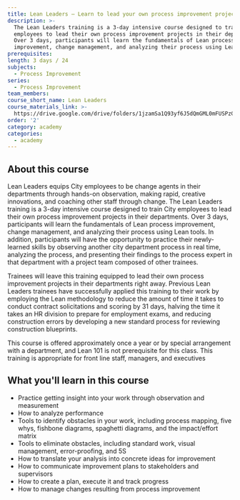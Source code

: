 ```yaml
---
title: Lean Leaders – Learn to lead your own process improvement project
description: >-
  The Lean Leaders training is a 3-day intensive course designed to train City
  employees to lead their own process improvement projects in their departments.
  Over 3 days, participants will learn the fundamentals of Lean process
  improvement, change management, and analyzing their process using Lean tools.
prerequisites:
length: 3 days / 24
subjects:
  - Process Improvement
series:
  - Process Improvement
team_members:
course_short_name: Lean Leaders
course_materials_link: >-
  https://drive.google.com/drive/folders/1jzamSa1Q93yf6J5dQmGML0mFUSPzGfsv?usp=sharing
order: '2'
category: academy
categories:
  - academy
---
```



## About this course

Lean Leaders equips City employees to be change agents in their departments through hands-on observation, making rapid, creative innovations, and coaching other staff through change. The Lean Leaders training is a 3-day intensive course designed to train City employees to lead their own process improvement projects in their departments. Over 3 days, participants will learn the fundamentals of Lean process improvement, change management, and analyzing their process using Lean tools. In addition, participants will have the opportunity to practice their newly-learned skills by observing another city department process in real time, analyzing the process, and presenting their findings to the process expert in that department with a project team composed of other trainees.

Trainees will leave this training equipped to lead their own process improvement projects in their departments right away. Previous Lean Leaders trainees have successfully applied this training to their work by employing the Lean methodology to reduce the amount of time it takes to conduct contract solicitations and scoring by 31 days, halving the time it takes an HR division to prepare for employment exams, and reducing construction errors by developing a new standard process for reviewing construction blueprints.

This course is offered approximately once a year or by special arrangement with a department, and Lean 101 is not prerequisite for this class. This training is appropriate for front line staff, managers, and executives

## What you'll learn in this course

* Practice getting insight into your work through observation and measurement
* How to analyze performance
* Tools to identify obstacles in your work, including process mapping, five whys, fishbone diagrams, spaghetti diagrams, and the impact/effort matrix
* Tools to eliminate obstacles, including standard work, visual management, error-proofing, and 5S
* How to translate your analysis into concrete ideas for improvement
* How to communicate improvement plans to stakeholders and supervisors
* How to create a plan, execute it and track progress
* How to manage changes resulting from process improvement